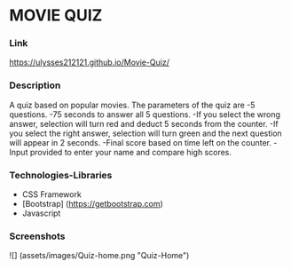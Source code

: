 # MOVIE QUIZ

### Link
https://ulysses212121.github.io/Movie-Quiz/

### Description
A quiz based on popular movies. The parameters of the quiz are
-5 questions.
-75 seconds to answer all 5 questions. 
-If you select the wrong answer, selection will turn red and deduct 5 seconds from the counter.
-If you select the right answer, selection will turn green and the next question will appear in 2 seconds. 
-Final score based on time left on the counter.
-Input provided to enter your name and compare high scores.

### Technologies-Libraries
- CSS Framework
- [Bootstrap] (https://getbootstrap.com)
- Javascript

### Screenshots
![] (assets/images/Quiz-home.png "Quiz-Home")
